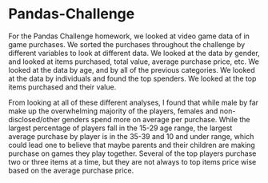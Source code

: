 # Pandas-Challenge
For the Pandas Challenge homework, we looked at video game data of in game purchases. We sorted the purchases throughout the challenge by different variables to look at different data.
We looked at the data by gender, and looked at items purchased, total value, average purchase price, etc.
We looked at the data by age, and by all of the previous categories.
We looked at the data by individuals and found the top spenders.
We looked at the top items purchased and their value.

From looking at all of these different analyses, I found that while male by far make up the overwhelming majority of the players, females and non-disclosed/other genders spend more on average per purchase. 
While the largest percentage of players fall in the 15-29 age range, the largest average purchase by player is in the 35-39 and 10 and under range, which could lead one to believe that maybe parents and their children are making purchase on games they play together.
Several of the top players purchase two or three items at a time, but they are not always to top items price wise based on the average purchase price.

